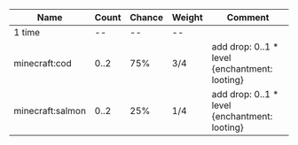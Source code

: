 | Name             | Count | Chance | Weight | Comment                                       |
| ---------------- | ----- | ------ | ------ | --------------------------------------------- |
| 1 time           |    -- |     -- |     -- |                                               |
| minecraft:cod    |  0..2 |    75% |    3/4 | add drop: 0..1 * level {enchantment: looting} |
| minecraft:salmon |  0..2 |    25% |    1/4 | add drop: 0..1 * level {enchantment: looting} |
